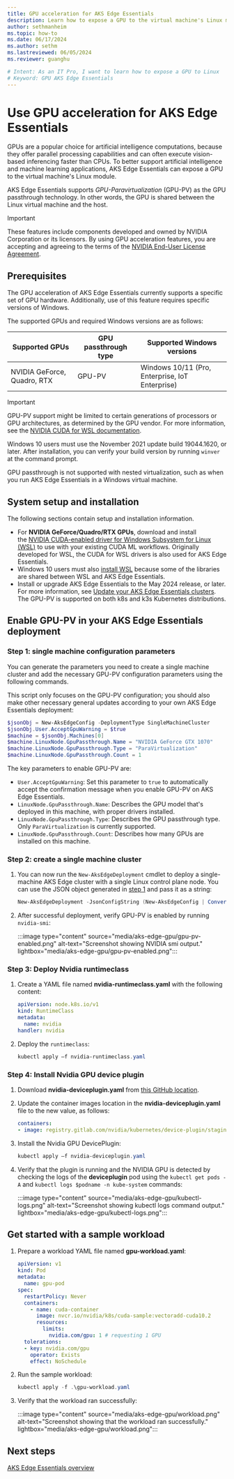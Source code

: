 ```yaml
---
title: GPU acceleration for AKS Edge Essentials
description: Learn how to expose a GPU to the virtual machine's Linux module.
author: sethmanheim
ms.topic: how-to
ms.date: 06/17/2024
ms.author: sethm 
ms.lastreviewed: 06/05/2024
ms.reviewer: guanghu

# Intent: As an IT Pro, I want to learn how to expose a GPU to Linux
# Keyword: GPU AKS Edge Essentials
---
```


# Use GPU acceleration for AKS Edge Essentials

GPUs are a popular choice for artificial intelligence computations, because they offer parallel processing capabilities and can often execute vision-based inferencing faster than CPUs. To better support artificial intelligence and machine learning applications, AKS Edge Essentials can expose a GPU to the virtual machine's Linux module.

AKS Edge Essentials supports *GPU-Paravirtualization* (GPU-PV) as the GPU passthrough technology. In other words, the GPU is shared between the Linux virtual machine and the host.

> [!IMPORTANT]
> These features include components developed and owned by NVIDIA Corporation or its licensors. By using GPU acceleration features, you are accepting and agreeing to the terms of the [NVIDIA End-User License Agreement](https://www.nvidia.com/content/DriverDownload-March2009/licence.php?lang=us).

## Prerequisites

The GPU acceleration of AKS Edge Essentials currently supports a specific set of GPU hardware. Additionally, use of this feature requires specific versions of Windows.

The supported GPUs and required Windows versions are as follows:

| Supported GPUs          | GPU passthrough type | Supported Windows versions                  |
|-----------------------------|--------------------------|-------------------------------------------------|
| NVIDIA GeForce, Quadro, RTX | GPU-PV                   | Windows 10/11 (Pro, Enterprise, IoT Enterprise) |

> [!IMPORTANT]
> GPU-PV support might be limited to certain generations of processors or GPU architectures, as determined by the GPU vendor. For more information, see the [NVIDIA CUDA for WSL documentation](https://developer.nvidia.com/cuda/wsl).
>
> Windows 10 users must use the November 2021 update build 19044.1620, or later. After installation, you can verify your build version by running `winver` at the command prompt.
>
> GPU passthrough is not supported with nested virtualization, such as when you run AKS Edge Essentials in a Windows virtual machine.

## System setup and installation

The following sections contain setup and installation information.

- For **NVIDIA GeForce/Quadro/RTX GPUs**, download and install the [NVIDIA CUDA-enabled driver for Windows Subsystem for Linux (WSL)](https://developer.nvidia.com/cuda/wsl) to use with your existing CUDA ML workflows. Originally developed for WSL, the CUDA for WSL drivers is also used for AKS Edge Essentials.
- Windows 10 users must also [install WSL](/windows/wsl/install) because some of the libraries are shared between WSL and AKS Edge Essentials.
- Install or upgrade AKS Edge Essentials to the May 2024 release, or later. For more information, see [Update your AKS Edge Essentials clusters](aks-edge-howto-update.md). The GPU-PV is supported on both k8s and k3s Kubernetes distributions.

## Enable GPU-PV in your AKS Edge Essentials deployment

### Step 1: single machine configuration parameters

You can generate the parameters you need to create a single machine cluster and add the necessary GPU-PV configuration parameters using the following commands.

This script only focuses on the GPU-PV configuration; you should also make other necessary general updates according to your own AKS Edge Essentials deployment:

```powershell
$jsonObj = New-AksEdgeConfig -DeploymentType SingleMachineCluster
$jsonObj.User.AcceptGpuWarning = $true
$machine = $jsonObj.Machines[0]
$machine.LinuxNode.GpuPassthrough.Name = "NVIDIA GeForce GTX 1070"
$machine.LinuxNode.GpuPassthrough.Type = "ParaVirtualization"
$machine.LinuxNode.GpuPassthrough.Count = 1
```

The key parameters to enable GPU-PV are:

- `User.AcceptGpuWarning`: Set this parameter to `true` to automatically accept the confirmation message when you enable GPU-PV on AKS Edge Essentials.
- `LinuxNode.GpuPassthrough.Name`: Describes the GPU model that's deployed in this machine, with proper drivers installed.
- `LinuxNode.GpuPassthrough.Type`: Describes the GPU passthrough type. Only `ParaVirtualization` is currently supported.
- `LinuxNode.GpuPassthrough.Count`: Describes how many GPUs are installed on this machine.

### Step 2: create a single machine cluster

1. You can now run the `New-AksEdgeDeployment` cmdlet to deploy a single-machine AKS Edge cluster with a single Linux control plane node. You can use the JSON object generated in [step 1](#step-1-single-machine-configuration-parameters) and pass it as a string:

   ```powershell
   New-AksEdgeDeployment -JsonConfigString (New-AksEdgeConfig | ConvertTo-Json -Depth 4)
   ```

1. After successful deployment, verify GPU-PV is enabled by running `nvidia-smi`:

   :::image type="content" source="media/aks-edge-gpu/gpu-pv-enabled.png" alt-text="Screenshot showing NVIDIA smi output." lightbox="media/aks-edge-gpu/gpu-pv-enabled.png":::

### Step 3: Deploy Nvidia runtimeclass

1. Create a YAML file named **nvidia-runtimeclass.yaml** with the following content:

   ```yaml
   apiVersion: node.k8s.io/v1
   kind: RuntimeClass
   metadata:
     name: nvidia
   handler: nvidia
   ```

1. Deploy the `runtimeclass`:

   ```powershell
   kubectl apply –f nvidia-runtimeclass.yaml
   ```

### Step 4: Install Nvidia GPU device plugin

1. Download **nvidia-deviceplugin.yaml** from [this GitHub location](https://raw.githubusercontent.com/NVIDIA/k8s-device-plugin/v0.14.3/nvidia-device-plugin.yml).
1. Update the container images location in the **nvidia-deviceplugin.yaml** file to the new value, as follows:

   ```yaml
   containers:
   - image: registry.gitlab.com/nvidia/kubernetes/device-plugin/staging/k8s-device-plugin:6a31a868
   ```

1. Install the Nvidia GPU DevicePlugin:

   ```powershell
   kubectl apply –f nvidia-deviceplugin.yaml
   ```

1. Verify that the plugin is running and the NVIDIA GPU is detected by checking the logs of the **deviceplugin** pod using the `kubectl get pods -A` and `kubectl logs $podname -n kube-system` commands:

   :::image type="content" source="media/aks-edge-gpu/kubectl-logs.png" alt-text="Screenshot showing kubectl logs command output." lightbox="media/aks-edge-gpu/kubectl-logs.png":::

## Get started with a sample workload

1. Prepare a workload YAML file named **gpu-workload.yaml**:

   ```yaml
   apiVersion: v1
   kind: Pod
   metadata:
     name: gpu-pod
   spec:
     restartPolicy: Never
     containers:
       - name: cuda-container
         image: nvcr.io/nvidia/k8s/cuda-sample:vectoradd-cuda10.2
         resources:
           limits:
             nvidia.com/gpu: 1 # requesting 1 GPU
     tolerations:
     - key: nvidia.com/gpu
       operator: Exists
       effect: NoSchedule
   ```

1. Run the sample workload:

   ```powershell
   kubectl apply -f .\gpu-workload.yaml
   ```

1. Verify that the workload ran successfully:

   :::image type="content" source="media/aks-edge-gpu/workload.png" alt-text="Screenshot showing that the workload ran successfully." lightbox="media/aks-edge-gpu/workload.png":::

## Next steps

[AKS Edge Essentials overview](aks-edge-overview.md)
